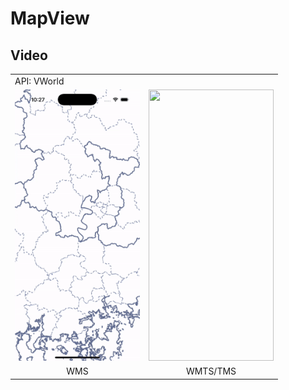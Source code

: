 # MapView

## Video
<table>
<tr>
<td>API: VWorld</td>
</tr>
<tr style="border-bottom: hidden;">
<td><img src="/Documentation/Video.gif" style="padding:0; margin:0;" width="200px" height="434px"/></td>
<td><img src="/Documentation/video2.gif" style="padding:0; margin:0;" width="200px" height="434px"/></td>
</tr>
<tr align="center">
<td>WMS</td>
<td>WMTS/TMS</td>
</tr>
</table>